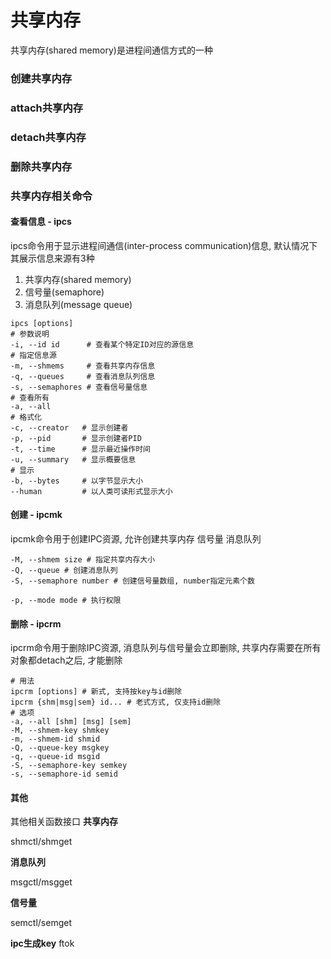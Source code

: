 # 共享内存
共享内存(shared memory)是进程间通信方式的一种

### 创建共享内存

### attach共享内存

### detach共享内存

### 删除共享内存


### 共享内存相关命令
#### 查看信息 - ipcs
ipcs命令用于显示进程间通信(inter-process communication)信息, 默认情况下其展示信息来源有3种

1. 共享内存(shared memory)
2. 信号量(semaphore)
3. 消息队列(message queue)

```shell
ipcs [options]
# 参数说明
-i, --id id      # 查看某个特定ID对应的源信息
# 指定信息源
-m, --shmems     # 查看共享内存信息
-q, --queues     # 查看消息队列信息
-s, --semaphores # 查看信号量信息
# 查看所有
-a, --all
# 格式化
-c, --creator   # 显示创建者
-p, --pid       # 显示创建者PID
-t, --time      # 显示最近操作时间
-u, --summary   # 显示概要信息
# 显示
-b, --bytes     # 以字节显示大小
--human         # 以人类可读形式显示大小
```

#### 创建 - ipcmk
ipcmk命令用于创建IPC资源, 允许创建共享内存 信号量 消息队列

```shell
-M, --shmem size # 指定共享内存大小
-Q, --queue # 创建消息队列
-S, --semaphore number # 创建信号量数组, number指定元素个数

-p, --mode mode # 执行权限
```

#### 删除 - ipcrm
ipcrm命令用于删除IPC资源, 消息队列与信号量会立即删除, 共享内存需要在所有对象都detach之后, 才能删除
```shell
# 用法
ipcrm [options] # 新式, 支持按key与id删除
ipcrm {shm|msg|sem} id... # 老式方式, 仅支持id删除
# 选项
-a, --all [shm] [msg] [sem]
-M, --shmem-key shmkey
-m, --shmem-id shmid
-Q, --queue-key msgkey
-q, --queue-id msgid
-S, --semaphore-key semkey
-s, --semaphore-id semid
```

#### 其他
其他相关函数接口
**共享内存**

shmctl/shmget

**消息队列**

msgctl/msgget

**信号量**

semctl/semget

**ipc生成key**
ftok
